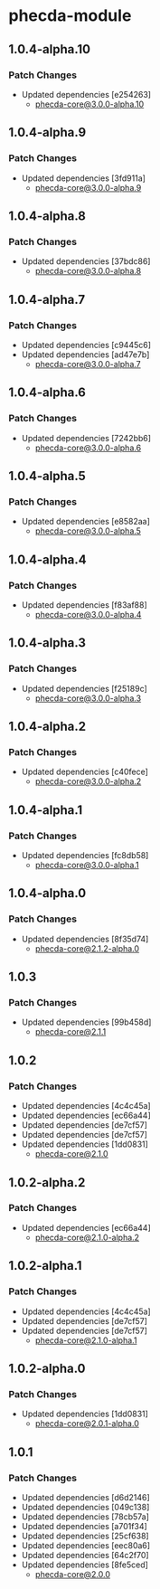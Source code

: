 # phecda-module

## 1.0.4-alpha.10

### Patch Changes

- Updated dependencies [e254263]
  - phecda-core@3.0.0-alpha.10

## 1.0.4-alpha.9

### Patch Changes

- Updated dependencies [3fd911a]
  - phecda-core@3.0.0-alpha.9

## 1.0.4-alpha.8

### Patch Changes

- Updated dependencies [37bdc86]
  - phecda-core@3.0.0-alpha.8

## 1.0.4-alpha.7

### Patch Changes

- Updated dependencies [c9445c6]
- Updated dependencies [ad47e7b]
  - phecda-core@3.0.0-alpha.7

## 1.0.4-alpha.6

### Patch Changes

- Updated dependencies [7242bb6]
  - phecda-core@3.0.0-alpha.6

## 1.0.4-alpha.5

### Patch Changes

- Updated dependencies [e8582aa]
  - phecda-core@3.0.0-alpha.5

## 1.0.4-alpha.4

### Patch Changes

- Updated dependencies [f83af88]
  - phecda-core@3.0.0-alpha.4

## 1.0.4-alpha.3

### Patch Changes

- Updated dependencies [f25189c]
  - phecda-core@3.0.0-alpha.3

## 1.0.4-alpha.2

### Patch Changes

- Updated dependencies [c40fece]
  - phecda-core@3.0.0-alpha.2

## 1.0.4-alpha.1

### Patch Changes

- Updated dependencies [fc8db58]
  - phecda-core@3.0.0-alpha.1

## 1.0.4-alpha.0

### Patch Changes

- Updated dependencies [8f35d74]
  - phecda-core@2.1.2-alpha.0

## 1.0.3

### Patch Changes

- Updated dependencies [99b458d]
  - phecda-core@2.1.1

## 1.0.2

### Patch Changes

- Updated dependencies [4c4c45a]
- Updated dependencies [ec66a44]
- Updated dependencies [de7cf57]
- Updated dependencies [de7cf57]
- Updated dependencies [1dd0831]
  - phecda-core@2.1.0

## 1.0.2-alpha.2

### Patch Changes

- Updated dependencies [ec66a44]
  - phecda-core@2.1.0-alpha.2

## 1.0.2-alpha.1

### Patch Changes

- Updated dependencies [4c4c45a]
- Updated dependencies [de7cf57]
- Updated dependencies [de7cf57]
  - phecda-core@2.1.0-alpha.1

## 1.0.2-alpha.0

### Patch Changes

- Updated dependencies [1dd0831]
  - phecda-core@2.0.1-alpha.0

## 1.0.1

### Patch Changes

- Updated dependencies [d6d2146]
- Updated dependencies [049c138]
- Updated dependencies [78cb57a]
- Updated dependencies [a701f34]
- Updated dependencies [25cf638]
- Updated dependencies [eec80a6]
- Updated dependencies [64c2f70]
- Updated dependencies [8fe5ced]
  - phecda-core@2.0.0
